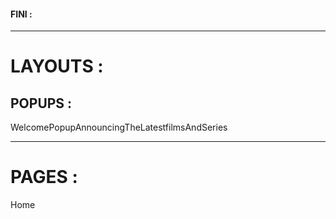 #### FINI : ####


--------------------------------------------------------------------
# LAYOUTS : #
## POPUPS : ##
WelcomePopupAnnouncingTheLatestfilmsAndSeries

--------------------------------------------------------------------
# PAGES : #
Home

